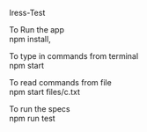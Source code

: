 Iress-Test

To Run the app<br />
npm install,

To type in commands from terminal<br />
npm start 

To read commands from file<br />
npm start files/c.txt

To run the specs <br />
npm run test 
